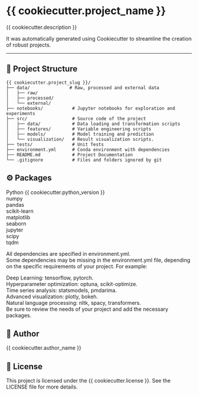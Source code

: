 # {{ cookiecutter.project_name }}

{{ cookiecutter.description }}

It was automatically generated using Cookiecutter to streamline the creation of robust projects.

---

## 📂 Project Structure

```text
{{ cookiecutter.project_slug }}/
├── data/               # Raw, processed and external data
│   ├── raw/
│   ├── processed/
│   └── external/
├── notebooks/           # Jupyter notebooks for exploration and experiments
├── src/                 # Source code of the project
│   ├── data/            # Data loading and transformation scripts
│   ├── features/        # Variable engineering scripts
│   ├── models/          # Model training and prediction
│   └── visualization/   # Result visualization scripts.
├── tests/               # Unit Tests
├── environment.yml      # Conda environment with dependencies
├── README.md            # Project Documentation
└── .gitignore           # Files and folders ignored by git
```

## ⚙️ Packages

Python {{ cookiecutter.python_version }}  
numpy  
pandas  
scikit-learn  
matplotlib  
seaborn  
jupyter  
scipy  
tqdm  

All dependencies are specified in environment.yml.  
Some dependencies may be missing in the environment.yml file, depending on the specific requirements of your project. For example:

Deep Learning: tensorflow, pytorch.  
Hyperparameter optimization: optuna, scikit-optimize.  
Time series analysis: statsmodels, pmdarima.  
Advanced visualization: plotly, bokeh.  
Natural language processing: nltk, spacy, transformers.  
Be sure to review the needs of your project and add the necessary packages.

## 👤 Author

{{ cookiecutter.author_name }}

## 📄 License

This project is licensed under the {{ cookiecutter.license }}.
See the LICENSE file for more details.

